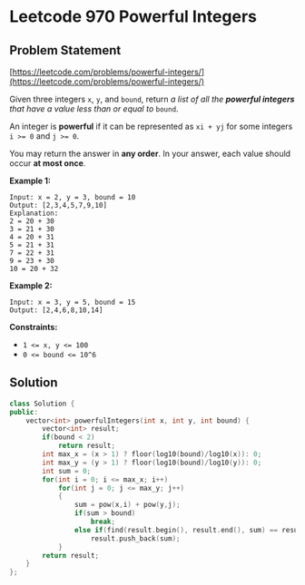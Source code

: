 # Leetcode 970 Powerful Integers

## Problem Statement

[https://leetcode.com/problems/powerful-integers/](https://leetcode.com/problems/powerful-integers/)

Given three integers `x`, `y`, and `bound`, return _a list of all the **powerful integers** that have a value less than or equal to_ `bound`.

An integer is **powerful** if it can be represented as `xi + yj` for some integers `i >= 0` and `j >= 0`.

You may return the answer in **any order**. In your answer, each value should occur **at most once**.

**Example 1:**

```text
Input: x = 2, y = 3, bound = 10
Output: [2,3,4,5,7,9,10]
Explanation:
2 = 20 + 30
3 = 21 + 30
4 = 20 + 31
5 = 21 + 31
7 = 22 + 31
9 = 23 + 30
10 = 20 + 32
```

**Example 2:**

```text
Input: x = 3, y = 5, bound = 15
Output: [2,4,6,8,10,14]
```

**Constraints:**

* `1 <= x, y <= 100`
* `0 <= bound <= 10^6`

## Solution

```cpp
class Solution {
public:
    vector<int> powerfulIntegers(int x, int y, int bound) {
        vector<int> result;
        if(bound < 2)
            return result;
        int max_x = (x > 1) ? floor(log10(bound)/log10(x)): 0;
        int max_y = (y > 1) ? floor(log10(bound)/log10(y)): 0;
        int sum = 0;
        for(int i = 0; i <= max_x; i++)
            for(int j = 0; j <= max_y; j++)
            {
                sum = pow(x,i) + pow(y,j);
                if(sum > bound)
                    break;
                else if(find(result.begin(), result.end(), sum) == result.end())
                    result.push_back(sum);            
            }                    
        return result;
    }
};
```

